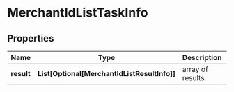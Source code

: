 # MerchantIdListTaskInfo


## Properties

| Name | Type | Description | Notes |
|------------ | ------------- | ------------- | -------------|
**result** | **List[Optional[MerchantIdListResultInfo]]** | array of results |[optional]|